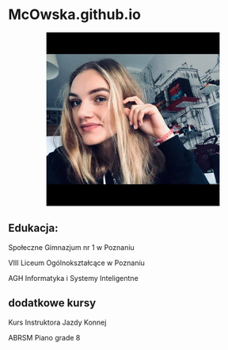 # McOwska.github.io
<p align="center">
  <img src=foto.jpg width="350" title="zdjecie">
</p>

## Edukacja: ## 
Społeczne Gimnazjum nr 1 w Poznaniu 

VIII Liceum Ogólnokształcące w Poznaniu

AGH Informatyka i Systemy Inteligentne

## dodatkowe kursy
Kurs Instruktora Jazdy Konnej

ABRSM Piano grade 8

